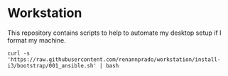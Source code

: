 # Workstation

This repository contains scripts to help to automate my desktop setup if I format my machine.

```shell
curl -s 'https://raw.githubusercontent.com/renannprado/workstation/install-i3/bootstrap/001_ansible.sh' | bash
```

